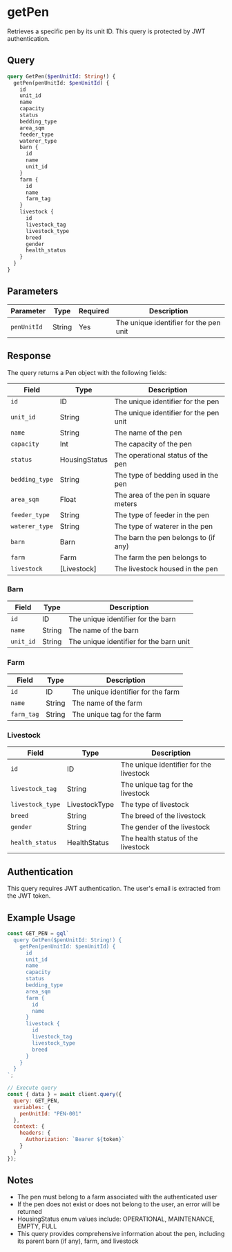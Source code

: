 # getPen

Retrieves a specific pen by its unit ID. This query is protected by JWT authentication.

## Query

```graphql
query GetPen($penUnitId: String!) {
  getPen(penUnitId: $penUnitId) {
    id
    unit_id
    name
    capacity
    status
    bedding_type
    area_sqm
    feeder_type
    waterer_type
    barn {
      id
      name
      unit_id
    }
    farm {
      id
      name
      farm_tag
    }
    livestock {
      id
      livestock_tag
      livestock_type
      breed
      gender
      health_status
    }
  }
}
```

## Parameters

| Parameter | Type | Required | Description |
|-----------|------|----------|-------------|
| `penUnitId` | String | Yes | The unique identifier for the pen unit |

## Response

The query returns a Pen object with the following fields:

| Field | Type | Description |
|-------|------|-------------|
| `id` | ID | The unique identifier for the pen |
| `unit_id` | String | The unique identifier for the pen unit |
| `name` | String | The name of the pen |
| `capacity` | Int | The capacity of the pen |
| `status` | HousingStatus | The operational status of the pen |
| `bedding_type` | String | The type of bedding used in the pen |
| `area_sqm` | Float | The area of the pen in square meters |
| `feeder_type` | String | The type of feeder in the pen |
| `waterer_type` | String | The type of waterer in the pen |
| `barn` | Barn | The barn the pen belongs to (if any) |
| `farm` | Farm | The farm the pen belongs to |
| `livestock` | [Livestock] | The livestock housed in the pen |

### Barn

| Field | Type | Description |
|-------|------|-------------|
| `id` | ID | The unique identifier for the barn |
| `name` | String | The name of the barn |
| `unit_id` | String | The unique identifier for the barn unit |

### Farm

| Field | Type | Description |
|-------|------|-------------|
| `id` | ID | The unique identifier for the farm |
| `name` | String | The name of the farm |
| `farm_tag` | String | The unique tag for the farm |

### Livestock

| Field | Type | Description |
|-------|------|-------------|
| `id` | ID | The unique identifier for the livestock |
| `livestock_tag` | String | The unique tag for the livestock |
| `livestock_type` | LivestockType | The type of livestock |
| `breed` | String | The breed of the livestock |
| `gender` | String | The gender of the livestock |
| `health_status` | HealthStatus | The health status of the livestock |

## Authentication

This query requires JWT authentication. The user's email is extracted from the JWT token.

## Example Usage

```javascript
const GET_PEN = gql`
  query GetPen($penUnitId: String!) {
    getPen(penUnitId: $penUnitId) {
      id
      unit_id
      name
      capacity
      status
      bedding_type
      area_sqm
      farm {
        id
        name
      }
      livestock {
        id
        livestock_tag
        livestock_type
        breed
      }
    }
  }
`;

// Execute query
const { data } = await client.query({
  query: GET_PEN,
  variables: {
    penUnitId: "PEN-001"
  },
  context: {
    headers: {
      Authorization: `Bearer ${token}`
    }
  }
});
```

## Notes

- The pen must belong to a farm associated with the authenticated user
- If the pen does not exist or does not belong to the user, an error will be returned
- HousingStatus enum values include: OPERATIONAL, MAINTENANCE, EMPTY, FULL
- This query provides comprehensive information about the pen, including its parent barn (if any), farm, and livestock

